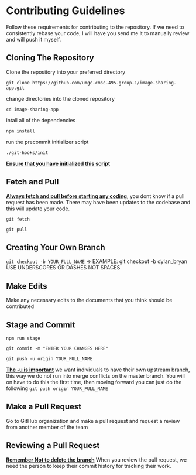 # Contributing Guidelines

Follow these requirements for contributing to the repository. If we need to consistently rebase your code, I will have you send me it to manually review and will push it myself.

## Cloning The Repository

Clone the repository into your preferred directory

`git clone https://github.com/umgc-cmsc-495-group-1/image-sharing-app.git`

change directories into the cloned repository

`cd image-sharing-app`

intall all of the dependencies

`npm install`

run the precommit initializer script

`./git-hooks/init`

<b><u>Ensure that you have initialized this script</u></b>

## Fetch and Pull

<b><u>Always fetch and pull before starting any coding</u></b>, you dont know if a pull request has been made. There may have been updates to the codebase and this will update your code.

`git fetch`

`git pull`

## Creating Your Own Branch

`git checkout -b YOUR_FULL_NAME` -> EXAMPLE: git checkout -b dylan_bryan USE UNDERSCORES OR DASHES NOT SPACES

## Make Edits

Make any necessary edits to the documents that you think should be contributed

## Stage and Commit

`npm run stage`

`git commit -m "ENTER YOUR CHANGES HERE"`

`git push -u origin YOUR_FULL_NAME`

<b><u>The -u is important</u></b> we want individuals to have their own upstream branch,
this way we do not run into merge conflicts on the master branch. You will on have to do this the first time, then moving forward you can just do the following `git push origin YOUR_FULL_NAME`

## Make a Pull Request

Go to GitHub organization and make a pull request and request a review from another member of the team

## Reviewing a Pull Request

<b><u>Remember Not to delete the branch</u></b> When you review the pull request, we need the person to keep their
commit history for tracking their work.
